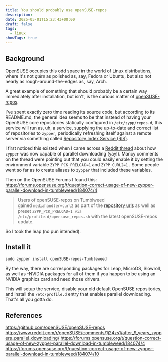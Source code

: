 ```yaml
---
title: You should probably use openSUSE-repos
description: 
date: 2025-05-01T15:23:43+00:00
draft: false
tags:
  - linux
showTags: true
---
```

## Background

OpenSUSE occupies this odd space in the world of Linux distributions, where it's not *quite* as polished as, say, Fedora or Ubuntu, but also not nearly as rough-around-the-edges as, say, Arch.  

A great example of something that should probably be a certain way immediately after installation, but isn't, is the curious matter of [openSUSE-repos](https://github.com/openSUSE/openSUSE-repos).

I've spent exactly zero time reading its source code, but according to its README.md, the general idea seems to be that instead of having your OpenSUSE core repositories statically configured in `/etc/zypp/repos.d`, this service will run as, uh, a service, supplying the up-to-date and correct list of repositories to `zypper`, periodically refreshing itself against a remote server via something called [Repository Index Service (RIS)](https://en.opensuse.org/openSUSE:Standards_Repository_Index_Service). 

I first noticed this existed when I came across a [Reddit thread](https://www.reddit.com/r/openSUSE/comments/1j24zs1/after_9_years_zyppers_parallel_downloading/) about how `zypper` was now capable of parallel downloading (yay!).  Mancy comments on the thread were pointing out that you could easily enable it by setting the environment variable `ZYPP_PCK_PRELOAD=1` and `ZYPP_CURL2=1` .  Some people went so far as to create aliases to `zypper` that included these variables.  

Then on the OpenSUSE Forums I found this:
https://forums.opensuse.org/t/question-correct-usage-of-new-zypper-parallel-download-in-tumbleweed/184074/4

> Users of openSUSE-repos on Tumblweed gained `mediahandler=curl2` as part of the [repository urls](https://github.com/openSUSE/openSUSE-repos/blob/main/opensuse-tumbleweed-repoindex.xml) as well as preset `ZYPP_PCK_PRELOAD=1 via /etc/profile.d/opensuse_repos.sh` with the latest openSUSE-repos update.

So I took the leap (no pun intended).
## Install it

`sudo zypper install openSUSE-repos-Tumbleweed`

By the way, there are corresponding packages for Leap, MicroOS, Slowroll, as well as -NVIDIA packages for all of them if you happen to be using an NVIDIA graphics card and need those drivers.

This will setup the service, disable your old default OpenSUSE repositories, and install the `/etc/profile.d` entry that enables parallel downloading. That's all you gotta do. 

## References

https://github.com/openSUSE/openSUSE-repos
https://www.reddit.com/r/openSUSE/comments/1j24zs1/after_9_years_zyppers_parallel_downloading/
https://forums.opensuse.org/t/question-correct-usage-of-new-zypper-parallel-download-in-tumbleweed/184074/4
https://forums.opensuse.org/t/question-correct-usage-of-new-zypper-parallel-download-in-tumbleweed/184074/10